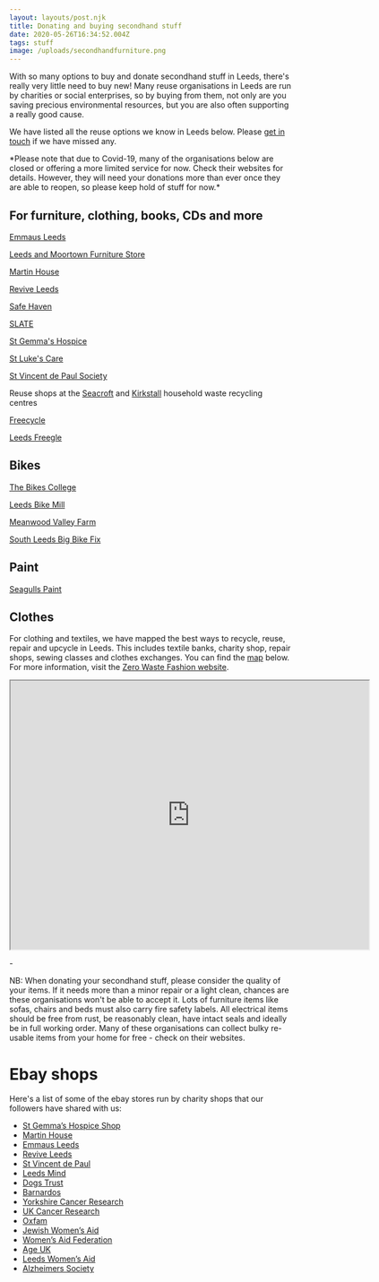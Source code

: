 ```yaml
---
layout: layouts/post.njk
title: Donating and buying secondhand stuff
date: 2020-05-26T16:34:52.004Z
tags: stuff
image: /uploads/secondhandfurniture.png
---
```

With so many options to buy and donate secondhand stuff in Leeds, there's really very little need to buy new! Many reuse organisations in Leeds are run by charities or social enterprises, so by buying from them, not only are you saving precious environmental resources, but you are also often supporting a really good cause.

We have listed all the reuse options we know in Leeds below. Please [get in touch](mailto:info@zerowasteleeds.org.uk) if we have missed any. 

\*Please note that due to Covid-19, many of the organisations below are closed or offering a more limited service for now. Check their websites for details. However, they will need your donations more than ever once they are able to reopen, so please keep hold of stuff for now.\*

## For furniture, clothing, books, CDs and more

[Emmaus Leeds](https://emmaus.org.uk/leeds/)

[Leeds and Moortown Furniture Store](http://www.leedsandmoortown.org.uk/)

[Martin House](https://www.martinhouse.org.uk/Contact-Us/Visit-our-shops-and-furniture-warehouse)

[Revive Leeds](http://www.reviveleeds.co.uk/)

[Safe Haven](https://www.safehavenleeds.com/)

[SLATE](https://www.slateleeds.org.uk/used-furniture-shops-leeds)

[St Gemma's Hospice](https://www.st-gemma.co.uk/donate-unwanted-goods)

[St Luke's Care](https://stlukescares.org.uk/)

[St Vincent de Paul Society](https://www.svp.org.uk/donate-items-and-furniture)

[](https://www.svp.org.uk/donate-items-and-furniture)Reuse shops at the [Seacroft](https://www.leeds.gov.uk/residents/bins-and-recycling/recycling-sites/east-leeds-household-waste-sorting-site) and [Kirkstall](https://www.leeds.gov.uk/residents/bins-and-recycling/recycling-sites/kirkstall-road-household-waste-sorting-site) household waste recycling centres

[Freecycle](https://groups.freecycle.org/group/LeedsUK/posts/all)

[Leeds Freegle](https://www.ilovefreegle.org/explore/leedsfreegle)

## [](https://www.ilovefreegle.org/explore/leedsfreegle)Bikes

[The Bikes College](https://thebikescollege.org/)

[Leeds Bike Mill](https://leedsbikemill.org/)

[Meanwood Valley Farm](https://www.mvuf.org.uk/education/bikes/)

[South Leeds Big Bike Fix](https://southleedslife.com/south-leeds-big-bike-fix/)

## [](https://leedsbikemill.org/)Paint

[Seagulls Paint](https://seagullsreuse.org.uk/paint/)

## [](https://seagullsreuse.org.uk/paint/)Clothes

For clothing and textiles, we have mapped the best ways to recycle, reuse, repair and upcycle in Leeds. This includes textile banks, charity shop, repair shops, sewing classes and clothes exchanges. You can find the [map](https://www.google.com/maps/d/u/1/viewer?hl=en&mid=18ktKdUeew3oQpjOnezeTyLtt9pk1KK7w&ll=53.83676365656107%2C-1.5013154999999268&z=11) below. For more information, visit the [Zero Waste Fashion website](zerowastefashion.fashion.blog).

<iframe src="https://www.google.com/maps/d/embed?mid=18ktKdUeew3oQpjOnezeTyLtt9pk1KK7w&hl=en" width="640" height="480"></iframe>

\-

NB: When donating your secondhand stuff, please consider the quality of your items. If it needs more than a minor repair or a light clean, chances are these organisations won't be able to accept it. Lots of furniture items like sofas, chairs and beds must also carry fire safety labels. All electrical items should be free from rust, be reasonably clean, have intact seals and ideally be in full working order. Many of these organisations can collect bulky re-usable items from your home for free - check on their websites.

# Ebay shops

Here's a list of some of the ebay stores run by charity shops that our followers have shared with us: 

* [St Gemma’s Hospice Shop](<* https://www.ebay.co.uk/str/stgemmashospiceshop>) 
* [Martin House](<* [https://www.charity.ebay.co.uk/charity/Martin-House/19347](https://www.charity.ebay.co.uk/charity/Martin-House/19347?fbclid=IwAR0icxU7UHk9pfrUBTGSNEO2oPKanWV05ccLbQjm7MqrZRcc13SsAsmGeXk)>) [](https://www.charity.ebay.co.uk/charity/Martin-House/19347?fbclid=IwAR0icxU7UHk9pfrUBTGSNEO2oPKanWV05ccLbQjm7MqrZRcc13SsAsmGeXk)
* [Emmaus Leeds](<* [https://www.ebay.co.uk/str/emmausleeds](https://www.ebay.co.uk/str/emmausleeds?fbclid=IwAR3iMe9X9hwTNWoWs3r2NgKNWNX4aDlpyGz42zd1hOuT4qhVU9PSaJyumz0)>) 
* [Revive Leeds ](<* [https://www.ebay.co.uk/str/reviveleeds](https://www.ebay.co.uk/str/reviveleeds?fbclid=IwAR0VnvpgcPxGVrAEXmVitibTghpeCTe5d18OJA7AAOJIPQ4DnR_1s3UVQ74)>)
* [St Vincent de Paul ](<* [https://charity.ebay.co.uk/…/St-Vincent-de-Paul-Soci…/128880](https://charity.ebay.co.uk/charity/St-Vincent-de-Paul-Society/128880?fbclid=IwAR2JQr07jQrQ_dm-TfEqwA9mFSlyzpyuodZ1wXpi3K72dIImXAxUWnNMCsg)>)
* [Leeds Mind ](<* [https://charity.ebay.co.uk/charity/Leeds-Mind/3245646](https://charity.ebay.co.uk/charity/Leeds-Mind/3245646?fbclid=IwAR0CmQELhjariB8N7I8q5qhQtbbvAz1Wtd72UcNkp0xpEFQBsZShdGeTx5I)>)
* [Dogs Trust ](<* [https://www.charity.ebay.co.uk/charity/Dogs-Trust/12492](https://www.charity.ebay.co.uk/charity/Dogs-Trust/12492?fbclid=IwAR2Q1h9Shw2yM4lf-R1qIIy-I3e-yxoe17W1RLwJ2G5pwL-z9BNJMjjx4wo)>)
* [Barnardos ](<* [https://www.ebay.co.uk/str/barnardoscharity](https://www.ebay.co.uk/str/barnardoscharity?fbclid=IwAR2Wj8VNvgg-R5O4ZyEKZM47zYt-4xBEG5k2HAyWO_aikOA_mIZgLmO0G0M)>)
* [Yorkshire Cancer Research ](<* [https://charity.ebay.co.uk/…/Yorkshire-Cancer-Resear…/135771](https://charity.ebay.co.uk/charity/Yorkshire-Cancer-Research/135771?fbclid=IwAR3HxCEtgTD92q1AVvKsUuhjlJJ5GS-wLaWGcrBWqFSdPdbxYBq8jdejiUQ)>)
* [UK Cancer Research](<* [https://www.ebay.co.uk/str/ukcancerresearch](https://www.ebay.co.uk/str/ukcancerresearch?fbclid=IwAR1vwYlSx3zSkdqS-ukrlWK9_-dgGi2YmZU0b-C0rhfyhCrnVqLD6DoDDSc)>) [](https://www.ebay.co.uk/str/ukcancerresearch?fbclid=IwAR1vwYlSx3zSkdqS-ukrlWK9_-dgGi2YmZU0b-C0rhfyhCrnVqLD6DoDDSc)
* [Oxfam](<* [https://onlineshop.oxfam.org.uk/shop…](https://l.facebook.com/l.php?u=https%3A%2F%2Fonlineshop.oxfam.org.uk%2Fshop%3Fpscid%3Dps_ggl_Google%2B-%2BTrading%2B-%2BOOS%2B-%2BBrand_brand_bmm%26gclid%3DCj0KCQiAy579BRCPARIsAB6QoIb54Whj_R6kbtO4_1enFH39_ugVa_fsVdx9Pof6H63Jv_h5JLRN884aArMeEALw_wcB%26gclsrc%3Daw.ds%26fbclid%3DIwAR2qCpi7TPsi3y7u4Qtx-ONY3k8IHfYhxSlaN-Y7lVWobwGhYnDFhQn_6KI&h=AT1TRpTJFXHXhcQ6S7aSXVJxkiuTiPj93BSnnx6TvjOqCldixsImItW-mdqf8x5r8BkMg7iFumpAlFDJb5Dq3h3pxRZODW0UNQ0D6cmWeoeidFhAdMI8raEBRdGMn6xk8O2qWkKhH4THnyQYUGvy7HDeFiHvx1zE372HV3DQLI50KaR_xaN3F8_YWPHk2sY4u_qvU0X5NRhEUkbyjoGIinyfdQ8UN2cPklTv1Cq9a63w_MIADbi876pkNtPZQtkbXcAZpCvspycKpWn8PUKzm1bX4UQiuOcQ90vV1_7wxur8gtPnh9DATqFcLgQrWIHdLupztglxejse8aSAYe5Vl2QUBbWI9rdeoWlXmHzc7c6I2z8TsbehsfJleyJVn4FRMR9nnIoeCMh7FmIPMIdze5Rc9KEk5iVlUFLbj9LDXutS9Jt44GMcW9GftzMTuWABkB3vAwhveOjM9TJzOrgh6aEwYOzKm2Fm6cM_uwbqkI6h7tZT-r2AfZPIYmtNAzJM4FZgcueRdC8klwlNY4kdgMM9hVoU-B8u5ajQLZTeDmChzwoScUXTPnJiOhlnmbvck7-QD8IMbTmHTrtKdaFt7Mf2XhqvlS-sheWFuw8P)>) 
* [Jewish Women’s Aid](<*  [https://charity.ebay.co.uk/chari…/Jewish-Women's-Aid/108351…](https://charity.ebay.co.uk/charity/Jewish-Women's-Aid/108351?page=2&size=20&sort=StartTimeNewest&fbclid=IwAR3t5KQstSPnSMuUjmebq9buLritHj9l7DpTHIAJ72FRpyQLoD22yU68KDE)>)
* [Women’s Aid Federation ](<* [https://www.charity.ebay.co.uk/…/Women's-Aid-Federatio…/9949](https://www.charity.ebay.co.uk/charity/Women's-Aid-Federation-of-England/9949?fbclid=IwAR3qpoHRr7J7zaioL35u9qivQjLhD-yD7I8GojMWGxm5q0GMcJjR3zjJwn4)>)
* [Age UK](<* https://charity.ebay.co.uk/charity/Age-UK/41580>) 
* [Leeds Women’s Aid ](https://www.ebay.co.uk/itm/174506725310)
* [Alzheimers Society ](<* https://charity.ebay.co.uk/charity/Alzheimer's-Society/14311>)